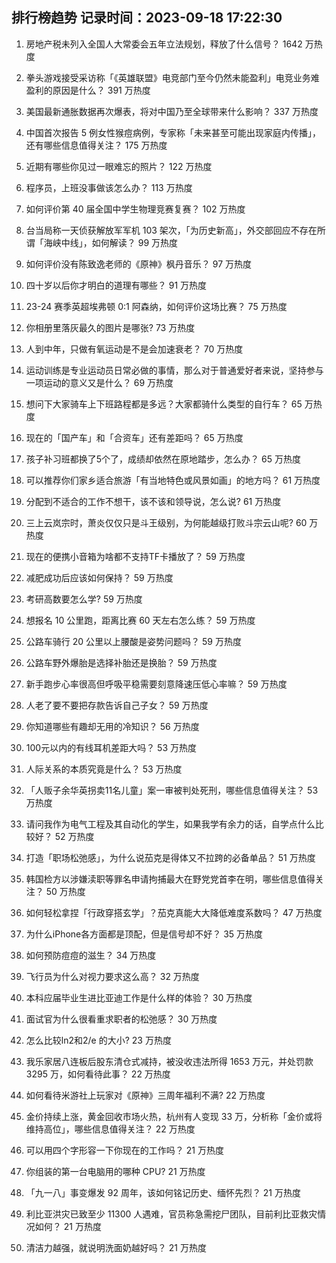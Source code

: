 
## 排行榜趋势 记录时间：2023-09-18 17:22:30
  
  1. 房地产税未列入全国人大常委会五年立法规划，释放了什么信号？ 1642 万热度
    
  2. 拳头游戏接受采访称「《英雄联盟》电竞部门至今仍然未能盈利」电竞业务难盈利的原因是什么？ 391 万热度
    
  3. 美国最新通胀数据再次爆表，将对中国乃至全球带来什么影响？ 337 万热度
    
  4. 中国首次报告 5 例女性猴痘病例，专家称「未来甚至可能出现家庭内传播」，还有哪些信息值得关注？ 175 万热度
    
  5. 近期有哪些你见过一眼难忘的照片？ 122 万热度
    
  6. 程序员，上班没事做该怎么办？ 113 万热度
    
  7. 如何评价第 40 届全国中学生物理竞赛复赛？ 102 万热度
    
  8. 台当局称一天侦获解放军军机 103 架次，「为历史新高」，外交部回应不存在所谓「海峡中线」，如何解读？ 99 万热度
    
  9. 如何评价没有陈致逸老师的《原神》枫丹音乐？ 97 万热度
    
  10. 四十岁以后你才明白的道理有哪些？ 91 万热度
    
  11. 23-24 赛季英超埃弗顿 0:1 阿森纳，如何评价这场比赛？ 75 万热度
    
  12. 你相册里落灰最久的图片是哪张? 73 万热度
    
  13. 人到中年，只做有氧运动是不是会加速衰老？ 70 万热度
    
  14. 运动训练是专业运动员日常必做的事情，那么对于普通爱好者来说，坚持参与一项运动的意义又是什么？ 69 万热度
    
  15. 想问下大家骑车上下班路程都是多远？大家都骑什么类型的自行车？ 65 万热度
    
  16. 现在的「国产车」和「合资车」还有差距吗？ 65 万热度
    
  17. 孩子补习班都换了5个了，成绩却依然在原地踏步，怎么办？ 65 万热度
    
  18. 可以推荐你们家乡适合旅游「有当地特色或风景如画」的地方吗？ 61 万热度
    
  19. 分配到不适合的工作不想干，该不该和领导说，怎么说? 61 万热度
    
  20. 三上云岚宗时，萧炎仅仅只是斗王级别，为何能越级打败斗宗云山呢? 60 万热度
    
  21. 现在的便携小音箱为啥都不支持TF卡播放了？ 59 万热度
    
  22. 减肥成功后应该如何保持？ 59 万热度
    
  23. 考研高数要怎么学? 59 万热度
    
  24. 想报名 10 公里跑，距离比赛 60 天左右怎么练？ 59 万热度
    
  25. 公路车骑行 20 公里以上腰酸是姿势问题吗？ 59 万热度
    
  26. 公路车野外爆胎是选择补胎还是换胎？ 59 万热度
    
  27. 新手跑步心率很高但呼吸平稳需要刻意降速压低心率嘛？ 59 万热度
    
  28. 人老了要不要把存款告诉自己子女？ 59 万热度
    
  29. 你知道哪些有趣却无用的冷知识？ 56 万热度
    
  30. 100元以内的有线耳机差距大吗？ 53 万热度
    
  31. 人际关系的本质究竟是什么？ 53 万热度
    
  32. 「人贩子余华英拐卖11名儿童」案一审被判处死刑，哪些信息值得关注？ 53 万热度
    
  33. 请问我作为电气工程及其自动化的学生，如果我学有余力的话，自学点什么比较好？ 52 万热度
    
  34. 打造「职场松弛感」，为什么说茄克是得体又不拉跨的必备单品？ 51 万热度
    
  35. 韩国检方以涉嫌渎职等罪名申请拘捕最大在野党党首李在明，哪些信息值得关注？ 50 万热度
    
  36. 如何轻松拿捏「行政穿搭玄学」？茄克真能大大降低难度系数吗？ 47 万热度
    
  37. 为什么iPhone各方面都是顶配，但是信号却不好？ 35 万热度
    
  38. 如何预防痘痘的滋生？ 34 万热度
    
  39. 飞行员为什么对视力要求这么高？ 32 万热度
    
  40. 本科应届毕业生进比亚迪工作是什么样的体验？ 30 万热度
    
  41. 面试官为什么很看重求职者的松弛感？ 30 万热度
    
  42. 怎么比较ln2和2/e 的大小? 23 万热度
    
  43. 我乐家居八连板后股东清仓式减持，被没收违法所得 1653 万元，并处罚款 3295 万，如何看待此事？ 22 万热度
    
  44. 如何看待米游社上玩家对《原神》三周年福利不满? 22 万热度
    
  45. 金价持续上涨，黄金回收市场火热，杭州有人变现 33 万，分析称「金价或将维持高位」，哪些信息值得关注？ 22 万热度
    
  46. 可以用四个字形容一下你现在的工作吗？ 21 万热度
    
  47. 你组装的第一台电脑用的哪种 CPU? 21 万热度
    
  48. 「九一八」事变爆发 92 周年，该如何铭记历史、缅怀先烈？ 21 万热度
    
  49. 利比亚洪灾已致至少 11300 人遇难，官员称急需挖尸团队，目前利比亚救灾情况如何？ 21 万热度
    
  50. 清洁力越强，就说明洗面奶越好吗？ 21 万热度
    